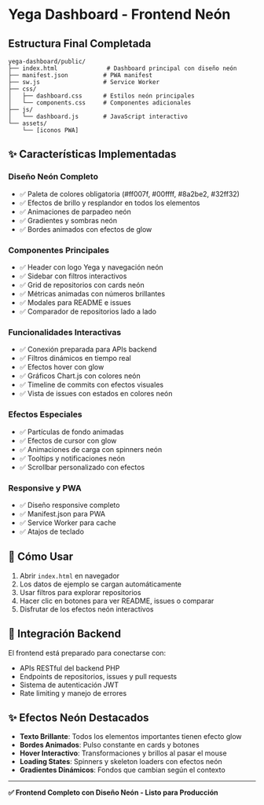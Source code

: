 # Yega Dashboard - Frontend Neón

## Estructura Final Completada

```
yega-dashboard/public/
├── index.html              # Dashboard principal con diseño neón
├── manifest.json          # PWA manifest
├── sw.js                  # Service Worker
├── css/
│   ├── dashboard.css      # Estilos neón principales
│   └── components.css     # Componentes adicionales
├── js/
│   └── dashboard.js       # JavaScript interactivo
└── assets/
    └── [iconos PWA]
```

## ✨ Características Implementadas

### Diseño Neón Completo
- ✅ Paleta de colores obligatoria (#ff007f, #00ffff, #8a2be2, #32ff32)
- ✅ Efectos de brillo y resplandor en todos los elementos
- ✅ Animaciones de parpadeo neón
- ✅ Gradientes y sombras neón
- ✅ Bordes animados con efectos de glow

### Componentes Principales
- ✅ Header con logo Yega y navegación neón
- ✅ Sidebar con filtros interactivos
- ✅ Grid de repositorios con cards neón
- ✅ Métricas animadas con números brillantes
- ✅ Modales para README e issues
- ✅ Comparador de repositorios lado a lado

### Funcionalidades Interactivas
- ✅ Conexión preparada para APIs backend
- ✅ Filtros dinámicos en tiempo real
- ✅ Efectos hover con glow
- ✅ Gráficos Chart.js con colores neón
- ✅ Timeline de commits con efectos visuales
- ✅ Vista de issues con estados en colores neón

### Efectos Especiales
- ✅ Partículas de fondo animadas
- ✅ Efectos de cursor con glow
- ✅ Animaciones de carga con spinners neón
- ✅ Tooltips y notificaciones neón
- ✅ Scrollbar personalizado con efectos

### Responsive y PWA
- ✅ Diseño responsive completo
- ✅ Manifest.json para PWA
- ✅ Service Worker para cache
- ✅ Atajos de teclado

## 🚀 Cómo Usar

1. Abrir `index.html` en navegador
2. Los datos de ejemplo se cargan automáticamente
3. Usar filtros para explorar repositorios
4. Hacer clic en botones para ver README, issues o comparar
5. Disfrutar de los efectos neón interactivos

## 🔗 Integración Backend

El frontend está preparado para conectarse con:
- APIs RESTful del backend PHP
- Endpoints de repositorios, issues y pull requests
- Sistema de autenticación JWT
- Rate limiting y manejo de errores

## ✨ Efectos Neón Destacados

- **Texto Brillante**: Todos los elementos importantes tienen efecto glow
- **Bordes Animados**: Pulso constante en cards y botones
- **Hover Interactivo**: Transformaciones y brillos al pasar el mouse
- **Loading States**: Spinners y skeleton loaders con efectos neón
- **Gradientes Dinámicos**: Fondos que cambian según el contexto

---

**✅ Frontend Completo con Diseño Neón - Listo para Producción**